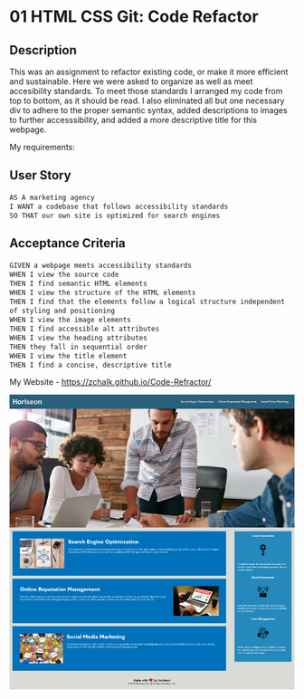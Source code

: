 # 01 HTML CSS Git: Code Refactor

## Description

This was an assignment to refactor existing code, or make it more efficient and sustainable. Here we were asked to organize as well as meet accesibility standards. To meet those standards I arranged my code from top to bottom, as it should be read. I also eliminated all but one necessary div to adhere to the proper semantic syntax, added descriptions to images to further accesssibility, and added a more descriptive title for this webpage. 

My requirements:

## User Story

```
AS A marketing agency
I WANT a codebase that follows accessibility standards
SO THAT our own site is optimized for search engines
```

## Acceptance Criteria

```
GIVEN a webpage meets accessibility standards
WHEN I view the source code
THEN I find semantic HTML elements
WHEN I view the structure of the HTML elements
THEN I find that the elements follow a logical structure independent of styling and positioning
WHEN I view the image elements
THEN I find accessible alt attributes
WHEN I view the heading attributes
THEN they fall in sequential order
WHEN I view the title element
THEN I find a concise, descriptive title
```


My Website - https://zchalk.github.io/Code-Refractor/
<!-- <img href= "assets/images/me.png"> -->
![alt text](assets/images/me.png)
